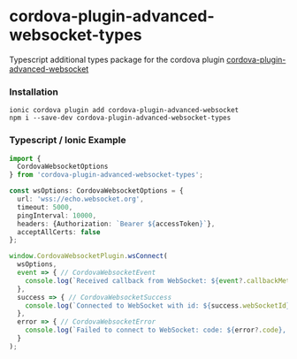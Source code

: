 # cordova-plugin-advanced-websocket-types
Typescript additional types package for the cordova plugin [cordova-plugin-advanced-websocket](https://www.npmjs.com/package/cordova-plugin-advanced-websocket)

### Installation

```console
ionic cordova plugin add cordova-plugin-advanced-websocket
npm i --save-dev cordova-plugin-advanced-websocket-types
```

### Typescript / Ionic Example

```typescript
import {
  CordovaWebsocketOptions
} from 'cordova-plugin-advanced-websocket-types';

const wsOptions: CordovaWebsocketOptions = {
  url: 'wss://echo.websocket.org',
  timeout: 5000,
  pingInterval: 10000,
  headers: {Authorization: `Bearer ${accessToken}`},
  acceptAllCerts: false
};

window.CordovaWebsocketPlugin.wsConnect(
  wsOptions, 
  event => { // CordovaWebsocketEvent
    console.log(`Received callback from WebSocket: ${event?.callbackMethod}`);
  }, 
  success => { // CordovaWebsocketSuccess
    console.log(`Connected to WebSocket with id: ${success.webSocketId}`);
  },
  error => { // CordovaWebsocketError
    console.log(`Failed to connect to WebSocket: code: ${error?.code}, reason: ${error?.reason}`, error?.exception);
  }
);
```
